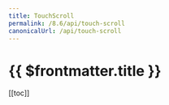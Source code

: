 ```yaml
---
title: TouchScroll
permalink: /8.6/api/touch-scroll
canonicalUrl: /api/touch-scroll
---
```


# {{ $frontmatter.title }}

[[toc]]
